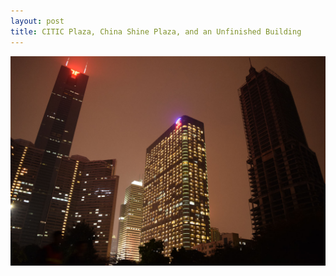 ```yaml
---
layout: post
title: CITIC Plaza, China Shine Plaza, and an Unfinished Building
---
```


![CITIC Plaza, China Shine Plaza, and an Unfinished Building](https://github.com/comacros/comacros.github.io/raw/master/images/DSC_0188.JPG)